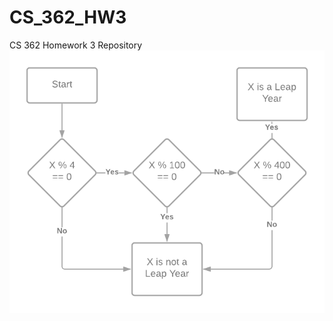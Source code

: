 # CS_362_HW3
 CS 362 Homework 3 Repository
![FlowChart](https://github.com/graalumj/CS_362_HW3/blob/main/LeapYear.png)

